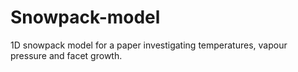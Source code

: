 # Snowpack-model
1D snowpack model for a paper investigating temperatures, vapour pressure and facet growth. 
